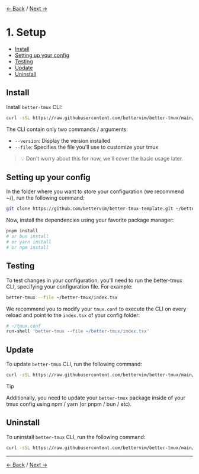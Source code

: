 [← Back](./README.md) / [Next →](./2-basic-usage.md)

# 1. Setup

- [Install](1-setup.md#install)
- [Setting up your config](1-setup.md#setting-up-your-config)
- [Testing](1-setup.md#testing)
- [Update](1-setup.md#update)
- [Uninstall](1-setup.md#uninstall)


## Install

Install `better-tmux` CLI:
```sh
curl -sSL https://raw.githubusercontent.com/bettervim/better-tmux/main/scripts/install.sh | bash
```

The CLI contain only two commands / arguments:

- `--version`: Display the version installed
- `--file`: Specifies the file you'll use to customize your tmux

> 💡 Don't worry about this for now, we'll cover the basic usage later.

## Setting up your config
In the folder where you want to store your configuration (we recommend ~/), run the following command:
```sh
git clone https://github.com/bettervim/better-tmux-template.git ~/better-tmux && rm -rf better-tmux/.git
```
Now, install the dependencies using your favorite package manager:

```sh
pnpm install
# or bun install
# or yarn install
# or npm install
```

## Testing

To test changes in your configuration, you'll need to run the better-tmux CLI, specifying your configuration file. For example:
```sh
better-tmux --file ~/better-tmux/index.tsx
```

We recommend you to modify your `tmux.conf` to execute the CLI on every reload and point to the `index.tsx` of your config folder:
```sh
# ~/tmux.conf
run-shell 'better-tmux --file ~/better-tmux/index.tsx'
```

## Update
To update `better-tmux` CLI, run the following command:
```sh
curl -sSL https://raw.githubusercontent.com/bettervim/better-tmux/main/scripts/update.sh | bash
```
> [!TIP]
>  Additionally, you need to update your `better-tmux` package inside of your tmux config using npm / yarn (or pnpm / bun / etc).

## Uninstall
To uninstall `better-tmux` CLI, run the following command:
```sh
curl -sSL https://raw.githubusercontent.com/bettervim/better-tmux/main/scripts/uninstall.sh | bash
```

<hr />

[← Back](./README.md) / [Next →](./2-basic-usage.md)
